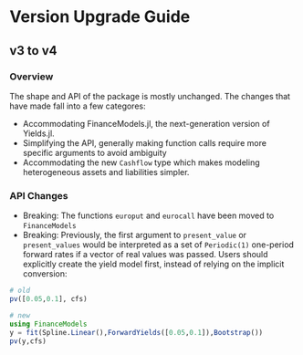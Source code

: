 # Version Upgrade Guide

## v3 to v4

### Overview 

The shape and API of the package is mostly unchanged. The changes that have made fall into a few categores:

- Accommodating FinanceModels.jl, the next-generation version of Yields.jl.
- Simplifying the API, generally making function calls require more specific arguments to avoid ambiguity
- Accommodating the new `Cashflow` type which makes modeling heterogeneous assets and liabilities simpler.

### API Changes

- Breaking: The functions `europut` and `eurocall` have been moved to `FinanceModels`
- Breaking: Previously, the first argument to `present_value` or `present_values` would be interpreted as a set of `Periodic(1)` one-period forward rates if a vector of real values was passed. Users should explicitly create the yield model first, instead of relying on the implicit conversion:

```julia
# old 
pv([0.05,0.1], cfs)  

# new
using FinanceModels
y = fit(Spline.Linear(),ForwardYields([0.05,0.1]),Bootstrap())
pv(y,cfs)

``` 

